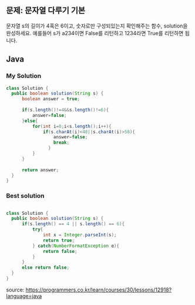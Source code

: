 ## 문제: 문자열 다루기 기본 

문자열 s의 길이가 4혹은 6이고, 숫자로만 구성되있는지 확인해주는 함수, solution을 완성하세요.
예를들어 s가 a234이면 False를 리턴하고 1234라면 True를 리턴하면 됩니다.


## Java

### My Solution 
```java
class Solution {
  public boolean solution(String s) {
      boolean answer = true;
      
      if(s.length()!=4&&s.length()!=6){
          answer=false;
      }else{
          for(int i=0;i<s.length();i++){
              if(s.charAt(i)<48||s.charAt(i)>58){
                  answer=false;
                  break;
                }
          }
      }
      
      return answer;
  }
}
```

### Best solution 
```java

class Solution {
  public boolean solution(String s) {
      if(s.length() == 4 || s.length() == 6){
          try{
              int x = Integer.parseInt(s);
              return true;
          } catch(NumberFormatException e){
              return false;
          }
      }
      else return false;
  }
}
```



<bold> source: https://programmers.co.kr/learn/courses/30/lessons/12918?language=java </bold>

